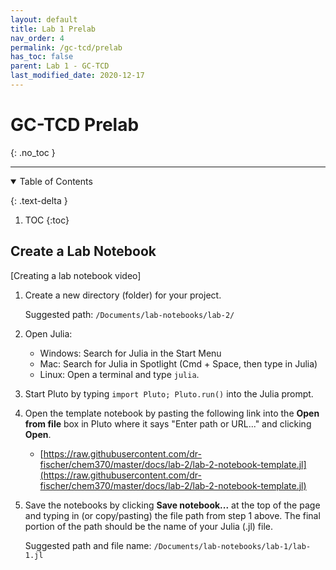 ```yaml
---
layout: default
title: Lab 1 Prelab
nav_order: 4
permalink: /gc-tcd/prelab
has_toc: false
parent: Lab 1 - GC-TCD
last_modified_date: 2020-12-17
---
```


# GC-TCD Prelab
{: .no_toc  }

----

<details open markdown="block">
  <summary>
  Table of Contents
  </summary>

  {: .text-delta }
1. TOC
{:toc}
</details>

## Create a Lab Notebook

[Creating a lab notebook video]

1. Create a new directory (folder) for your project.

   Suggested path: `/Documents/lab-notebooks/lab-2/`
  
3.  Open Julia:

    - Windows: Search for Julia in the Start Menu
    - Mac: Search for Julia in Spotlight (Cmd + Space, then type in Julia)
    - Linux: Open a terminal and type `julia`.
   
4. Start Pluto by typing `import Pluto; Pluto.run()` into the Julia prompt.
 
5. Open the template notebook by pasting the following link into the **Open from file** box in Pluto where it says "Enter path or URL..." and clicking **Open**.

   - [https://raw.githubusercontent.com/dr-fischer/chem370/master/docs/lab-2/lab-2-notebook-template.jl](https://raw.githubusercontent.com/dr-fischer/chem370/master/docs/lab-2/lab-2-notebook-template.jl)

6. Save the notebooks by clicking **Save notebook...** at the top of the page and typing in (or copy/pasting) the file path from step 1 above.  The final portion of the path should be the name of your Julia (.jl) file.

   Suggested path and file name: `/Documents/lab-notebooks/lab-1/lab-1.jl`
